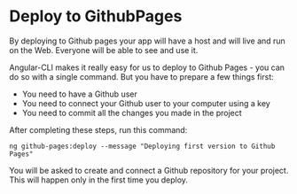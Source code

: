 # Deploy to GithubPages

By deploying to Github pages your app will have a host and will live and run on the Web. Everyone will be able to see and use it. 

Angular-CLI makes it really easy for us to deploy to Github Pages - you can do so with a single command. But you have to prepare a few things first:

* You need to have a Github user
* You need to connect your Github user to your computer using a key
* You need to commit all the changes you made in the project

After completing these steps, run this command: 

```
ng github-pages:deploy --message "Deploying first version to Github Pages"
```

You will be asked to create and connect a Github repository for your project. This will happen only in the first time you deploy. 
